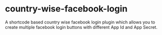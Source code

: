 # country-wise-facebook-login
A shortcode based country wise facebook login plugin which allows you to create multiple facebook login buttons with different App Id and App Secret.
